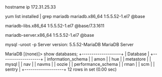 
hostname ip 172.31.25.33

yum list installed | grep mariadb mariadb.x86_64 1:5.5.52-1.el7 @base

mariadb-libs.x86_64 1:5.5.52-1.el7 @base/7.3.1611

mariadb-server.x86_64 1:5.5.52-1.el7 @base

 mysql -uroot -p Server version: 5.5.52-MariaDB MariaDB Server

MariaDB [(none)]> show databases; +--------------------+ | Database | +--------------------+ | information_schema | | amon | | hue | | metastore | | mysql | | nav | | navms | | oozie | | performance_schema | | rman | | scm | | sentry | +--------------------+ 12 rows in set (0.00 sec)
